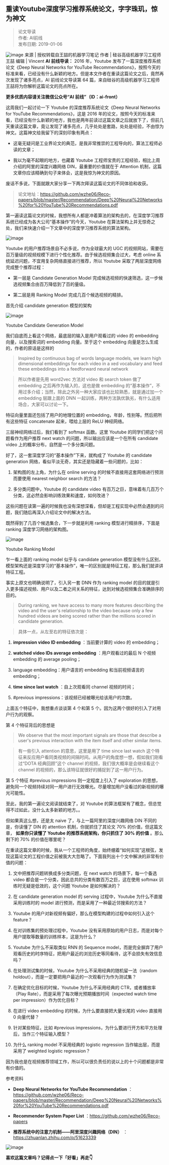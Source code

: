 ## 重读Youtube深度学习推荐系统论文，字字珠玑，惊为神文  

> 论文导读  
> 作者: AI前线  
> 发布日期: 2019-01-06  

![image](images/1901-zdyoutubesdxxtjxtlwzzzjlwsw-0.jpeg)
 来源 | 授权转载自王喆的机器学习笔记  作者 | 硅谷高级机器学习工程师 王喆  编辑 | Vincent  **AI 前线导读：** 2016 年，Youtube 发布了一篇深度推荐系统论文《Deep Neural Networks for YouTube Recommendations》，按照今天的标准来看，已经没有什么新颖的地方。但是本文作者在重读这篇论文之后，竟然再次发现了诸多亮点，AI 前线论文导读第 64 篇，来自硅谷的高级机器学习工程师王喆将为你解析这篇论文的亮点所在。

**更多优质内容请关注微信公众号“AI 前线”（ID：ai-front）**

这周我们一起讨论一下 Youtube 的深度推荐系统论文《Deep Neural Networks for YouTube Recommendations》，这是 2016 年的论文，按照今天的标准来看，已经没有什么新颖的地方，我也是两年前读过这篇文章之后就放下了，但前几天重读这篇文章，竟让发现了诸多亮点，几乎处处是套路，处处是经验，不由惊为神文。这篇神文给我留下的深刻印象有两点：

* 这毫无疑问是工业界论文的典范，是我非常推崇的工程导向的，算法工程师必读的文章；

* 我以为毫不起眼的地方，也藏着 Youtube 工程师宝贵的工程经验，相比上周介绍的阿里的深度兴趣网络 DIN，最重要的价值就在于 Attention 机制，这篇文章你应该精确到句子来体会，这是我惊为神文的原因。

废话不多说，下面就跟大家分享一下两次拜读这篇论文的不同体验和收获。

> 论文地址：https://github.com/wzhe06/Reco-papers/blob/master/Recommendation/Deep%20Neural%20Networks%20for%20YouTube%20Recommendations.pdf

第一遍读这篇论文的时候，我想所有人都是冲着算法的架构去的，在深度学习推荐系统已经成为各大公司“基本操作”的今天，Youtube 在算法架构上并无惊奇之处，我们来快速介绍一下文章中的深度学习推荐系统的算法架构。

![image](images/1901-zdyoutubesdxxtjxtlwzzzjlwsw-1.jpeg)

Youtube 的用户推荐场景自不必多说，作为全球最大的 UGC 的视频网站，需要在百万量级的视频规模下进行个性化推荐。由于候选视频集合过大，考虑 online 系统延迟问题，不宜用复杂网络直接进行推荐，所以 Youtube 采取了两层深度网络完成整个推荐过程：

* 第一层是 Candidate Generation Model 完成候选视频的快速筛选，这一步候选视频集合由百万降低到了百的量级。

* 第二层是用 Ranking Model 完成几百个候选视频的精排。

首先介绍 candidate generation 模型的架构

![image](images/1901-zdyoutubesdxxtjxtlwzzzjlwsw-2.jpeg)

Youtube Candidate Generation Model

我们自底而上看这个网络，最底层的输入是用户观看过的 video 的 embedding 向量，以及搜索词的 embedding 向量。至于这个 embedding 向量是怎么生成的，作者的原话是这样的

> Inspired by continuous bag of words language models, we learn high dimensional embeddings for each video in a xed vocabulary and feed these embeddings into a feedforward neural network

> 所以作者是先用 word2vec 方法对 video 和 search token 做了 embedding 之后再作为输入的，这也是做 embedding 的“基本操作”，不用过多介绍；当然，除此之外另一种大家应该也比较熟悉，就是通过加一个 embedding 层跟上面的 DNN 一起训练，两种方法孰优孰劣，有什么适用场合，大家可以讨论一下。

特征向量里面还包括了用户的地理位置的 embedding，年龄，性别等。然后把所有这些特征 concatenate 起来，喂给上层的 ReLU 神经网络。

三层神经网络过后，我们看到了 softmax 函数。这里 Youtube 的同学们把这个问题看作为用户推荐 next watch 的问题，所以输出应该是一个在所有 candidate video 上的概率分布，自然是一个多分类问题。

好了，这一套深度学习的“基本操作”下来，就构成了 Youtube 的 candidate generation 网络，看似平淡无奇，其实还是隐藏着一些问题的，比如：

1. 架构图的左上角，为什么在 online serving 的时候不直接用这套网络进行预测而要使用 nearest neighbor search 的方法？

2. 多分类问题中，Youtube 的 candidate video 有百万之巨，意味着有几百万个分类，这必然会影响训练效果和速度，如何改进？

这些问题在读第一遍的时候我也没有深想深看，但却是工程实现中必然会遇到的问题，我们随后再深入介绍论文中的解决方法。

既然得到了几百个候选集合，下一步就是利用 ranking 模型进行精排序，下面是 ranking 深度学习网络的架构图。

![image](images/1901-zdyoutubesdxxtjxtlwzzzjlwsw-3.jpeg)

Youtube Ranking Model

乍一看上面的 ranking model 似乎与 candidate generation 模型没有什么区别，模型架构还是深度学习的“基本操作”，唯一的区别就是特征工程，那么我们就讲讲特征工程。

事实上原文也明确说明了，引入另一套 DNN 作为 ranking model 的目的就是引入更多描述视频、用户以及二者之间关系的特征，达到对候选视频集合准确排序的目的。

> During ranking, we have access to many more features describing the video and the user's relationship to the video because only a few hundred videos are being scored rather than the millions scored in candidate generation.

> 具体一点，从左至右的特征依次是：

1.  **impression video ID embedding** ：当前要计算的 video 的 embedding；

2.  **watched video IDs average embedding** ：用户观看过的最后 N 个视频 embedding 的 average pooling；

3. language embedding：用户语言的 embedding 和当前视频语言的 embedding；

4.  **time since last watch** ：自上次观看同 channel 视频的时间；

5. \#previous impressions：该视频已经被曝光给该用户的次数。

上面五个特征中，我想重点谈谈第 4 个和第 5 个。因为这两个很好的引入了对用户行为的观察。

第 4 个特征背后的思想是

> We observe that the most important signals are those that describe a user's previous interaction with the item itself and other similar items.

> 有一些引入 attention 的意思，这里是用了 time since last watch 这个特征来反应用户看同类视频的间隔时间。从用户的角度想一想，假如我们刚看过“DOTA 经典回顾”这个 channel 的视频，我们很大概率是会继续看这个 channel 的视频的，那么该特征就很好的捕捉到了这一用户行为。

第 5 个特征 \#previous impressions 则一定程度上引入了 exploration 的思想，避免同一个视频持续对同一用户进行无效曝光。尽量增加用户没看过的新视频的曝光可能性。

至此，我的第一遍论文阅读就结束了，对 Youtube 的算法框架有了概念，但总觉得不过如此，没什么太多新颖的地方。。

但如果真这么想，还是太 naive 了，与上一篇阿里的深度兴趣网络 DIN 不同的是，你读懂了 DIN 的 attention 机制，你就抓住了其论文 70% 的价值，但这篇文章， **如果你只读懂了 Youtube 的推荐系统架构，你只抓住了 30% 的价值** 。那么剩下的 70% 的价值在哪里呢？

在重读这篇文章的时候，我从一个工程师的角度，始终绷着“如何实现”这根弦，发现这篇论文的工程价值之前被我大大忽略了。下面我列出十个文中解决的非常有价值的问题：

1. 文中把推荐问题转换成多分类问题，在 next watch 的场景下，每一个备选 video 都会是一个分类，因此总共的分类有数百万之巨，这在使用 softmax 训练时无疑是低效的，这个问题 Youtube 是如何解决的？

2. 在 candidate generation model 的 serving 过程中，Youtube 为什么不直接采用训练时的 model 进行预测，而是采用了一种最近邻搜索的方法？

3. Youtube 的用户对新视频有偏好，那么在模型构建的过程中如何引入这个 feature？

4. 在对训练集的预处理过程中，Youtube 没有采用原始的用户日志，而是对每个用户提取等数量的训练样本，这是为什么？

5. Youtube 为什么不采取类似 RNN 的 Sequence model，而是完全摒弃了用户观看历史的时序特征，把用户最近的浏览历史等同看待，这不会损失有效信息吗？

6. 在处理测试集的时候，Youtube 为什么不采用经典的随机留一法（random holdout），而是一定要把用户最近的一次观看行为作为测试集？

7. 在确定优化目标的时候，Youtube 为什么不采用经典的 CTR，或者播放率（Play Rate），而是采用了每次曝光预期播放时间（expected watch time per impression）作为优化目标？

8. 在进行 video embedding 的时候，为什么要直接把大量长尾的 video 直接用 0 向量代替？

9. 针对某些特征，比如 \#previous impressions，为什么要进行开方和平方处理后，当作三个特征输入模型？

10. 为什么 ranking model 不采用经典的 logistic regression 当作输出层，而是采用了 weighted logistic regression？

因为我也是在视频推荐领域工作，所以可以很负责任的说以上的十个问题都是非常有价值的。

参考资料

*  **Deep Neural Networks for YouTube Recommendation** ：https://github.com/wzhe06/Reco-papers/blob/master/Recommendation/Deep%20Neural%20Networks%20for%20YouTube%20Recommendations.pdf

*  **Recommender System Paper List** ：https://github.com/wzhe06/Reco-papers

*  **推荐系统中的注意力机制——阿里深度兴趣网络（DIN）** ：https://zhuanlan.zhihu.com/p/51623339

![image](images/1901-zdyoutubesdxxtjxtlwzzzjlwsw-4.jpeg)

**喜欢这篇文章吗？记得点一下「好看」再走👇**
